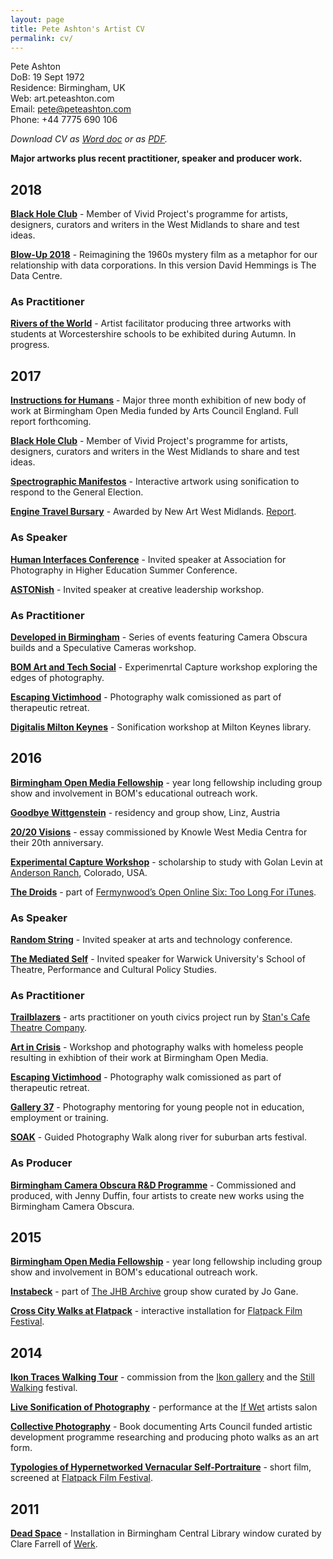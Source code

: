 ```yaml
---
layout: page
title: Pete Ashton's Artist CV
permalink: cv/
---
```


Pete Ashton  DoB: 19 Sept 1972  Residence: Birmingham, UK  Web: art.peteashton.com  Email: pete@peteashton.com  Phone: +44 7775 690 106  

*Download CV as [Word doc](http://art.peteashton.com/assets/docs/peteashton_artists_cv_2018_apr.docx) or as [PDF](http://art.peteashton.com/assets/docs/peteashton_artists_cv_2018_apr.pdf).*

**Major artworks plus recent practitioner, speaker and producer work.**

## 2018

**[Black Hole Club](http://www.vividprojects.org.uk/programme/blackholeclub2018/)** - Member of Vivid Project's programme for artists, designers, curators and writers in the West Midlands to share and test ideas.


**[Blow-Up 2018](http://art.peteashton.com/blow-up-2018/)** - Reimagining the 1960s mystery film as a metaphor for our relationship with data corporations. In this version David Hemmings is The Data Centre.


### As Practitioner

**[Rivers of the World](https://thamesfestivaltrust.org/our-work/education-programme/rivers-of-the-world)** - Artist facilitator producing three artworks with students at Worcestershire schools to be exhibited during Autumn. In progress.  

## 2017

**[Instructions for Humans](http://art.peteashton.com/instructions-for-humans/)** - Major three month exhibition of new body of work at Birmingham Open Media funded by Arts Council England. Full report forthcoming. 

**[Black Hole Club](http://www.vividprojects.org.uk/programme/black-hole-club-2017/)** - Member of Vivid Project's programme for artists, designers, curators and writers in the West Midlands to share and test ideas.

**[Spectrographic Manifestos](http://art.peteashton.com/spectrographic_manifestoes/)** - Interactive artwork using sonification to respond to the General Election. 

**[Engine Travel Bursary](http://newartwestmidlands.co.uk/programme/engine/)** - Awarded by New Art West Midlands. [Report](http://newartwestmidlands.co.uk/editorial/pete-ashton-on-ars-electronica-linz/).

### As Speaker

**[Human Interfaces Conference](http://aphe.ac.uk/humaninterfaces/)** - Invited speaker at Association for Photography in Higher Education Summer Conference.

**[ASTONish](https://www.astonishleadership.com)** - Invited speaker at creative leadership workshop.


### As Practitioner

**[Developed in Birmingham](https://www.developedinbirmingham.com)** - Series of events featuring Camera Obscura builds and a Speculative Cameras workshop. 

**[BOM Art and Tech Social](http://www.bom.org.uk/event/artandtech-pete-ashton/)** - Experimenrtal Capture workshop exploring the edges of photography.

**[Escaping Victimhood](http://www.escapingvictimhood.com)** - Photography walk comissioned as part of therapeutic retreat. 

**[Digitalis Milton Keynes](http://digitalismk.org)** - Sonification workshop at Milton Keynes library.

## 2016

**[Birmingham Open Media Fellowship](http://www.bom.org.uk/bom-fellows/)** - year long fellowship including group show and involvement in BOM's educational outreach work. 

**[Goodbye Wittgenstein](http://art.peteashton.com/goodbye-wittgenstein/)** - residency and group show, Linz, Austria

**[20/20 Visions](http://art.peteashton.com/kwmc/)** - essay commissioned by Knowle West Media Centra for their 20th anniversary.

**[Experimental Capture Workshop](http://golancourses.net/capture2016/)** - scholarship to study with Golan Levin at [Anderson Ranch](https://www.andersonranch.org), Colorado, USA. 
**[The Droids](http://art.peteashton.com/the-droids/)** - part of [Fermynwood’s Open Online Six: Too Long For iTunes](http://www.fermynwoods.co.uk/current-programme/open-online-six/).

### As Speaker

**[Random String](http://randomstring.co)** - Invited speaker at arts and technology conference.

**[The Mediated Self](http://readinglists.warwick.ac.uk/modules/th982.html)** - Invited speaker for Warwick University's School of Theatre, Performance and Cultural Policy Studies.

### As Practitioner

**[Trailblazers](http://www.stanscafe.co.uk/trailblazers.html)** - arts practitioner on youth civics project run by [Stan's Cafe Theatre Company](http://www.stanscafe.co.uk).

**[Art in Crisis](http://www.bom.org.uk/event/art-in-crisis/)** - Workshop and photography walks with homeless people resulting in exhibtion of their work at Birmingham Open Media. 

**[Escaping Victimhood](http://www.escapingvictimhood.com)** - Photography walk comissioned as part of therapeutic retreat. 

**[Gallery 37](http://digitalbirmingham.co.uk/blog/2016/07/15/birmingham-youth-arts-programme-to-provide-free-training-in-coding/)** - Photography mentoring for young people not in education, employment or training. 

**[SOAK](https://artsforumsellyoak.wordpress.com/2016/04/21/art-soak-12-15-may-2016/)** - Guided Photography Walk along river for suburban arts festival.

### As Producer

**[Birmingham Camera Obscura R&D Programme](http://bhamobscura.com/artworks/)** - Commissioned and produced, with Jenny Duffin, four artists to create new works using the Birmingham Camera Obscura.

## 2015

**[Birmingham Open Media Fellowship](http://www.bom.org.uk/bom-fellows/)** - year long fellowship including group show and involvement in BOM's educational outreach work. 
**[Instabeck](http://art.peteashton.com/instabeck)** - part of [The JHB Archive](http://www.jogane.co.uk/projects/286/lost-sculpture-the-jhb-archive/) group show curated by Jo Gane.

**[Cross City Walks at Flatpack](http://art.peteashton.com/xcw-flatpack/)** - interactive installation for [Flatpack Film Festival](http://flatpackfestival.org.uk).## 2014
**[Ikon Traces Walking Tour](http://art.peteashton.com/ikon-traces/)** - commission from the [Ikon gallery](https://ikon-gallery.org) and the [Still Walking](http://www.stillwalking.org) festival.

**[Live Sonification of Photography](http://art.peteashton.com/live-sonification-photography/)** - performance at the [If Wet](http://www.ifwet.org.uk/documentation/if-wet-19-photo-documentation/) artists salon

**[Collective Photography](https://leanpub.com/collectivephotography)** - Book documenting Arts Council funded artistic development programme researching and producing photo walks as an art form. 

**[Typologies of Hypernetworked Vernacular Self-Portraiture](https://vimeo.com/90148397)** - short film, screened at [Flatpack Film Festival](http://flatpackfestival.org.uk).

## 2011

**[Dead Space](https://www.flickr.com/photos/peteashton/albums/72157626551649992)** - Installation in Birmingham Central Library window curated by Clare Farrell of [Werk](http://www.werk.org.uk).	

